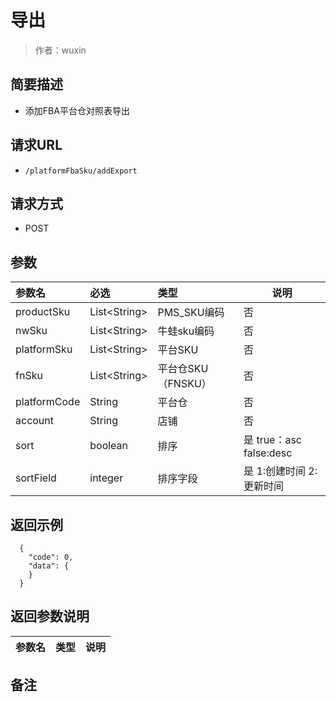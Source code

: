 # 导出

> 作者：wuxin

## 简要描述

- 添加FBA平台仓对照表导出

## 请求URL
- `/platformFbaSku/addExport`
  
## 请求方式
- POST 

## 参数

|参数名|必选|类型|说明|
|:----    |:---|:----- |-----   |
|productSku|List&lt;String>|PMS_SKU编码|否|
|nwSku|List&lt;String>|牛蛙sku编码|否
|platformSku|List&lt;String>|平台SKU|否
|fnSku|List&lt;String>|平台仓SKU（FNSKU）|否
|platformCode|String|平台仓|否
|account|String|店铺|否
|sort|boolean|排序|是 true：asc  false:desc |
|sortField|integer|排序字段|是 1:创建时间 2:更新时间|

## 返回示例 

``` 
  {
    "code": 0,
    "data": {
    }
  }
```

## 返回参数说明 

|参数名|类型|说明|
|:-----  |:-----|-----                           |


## 备注